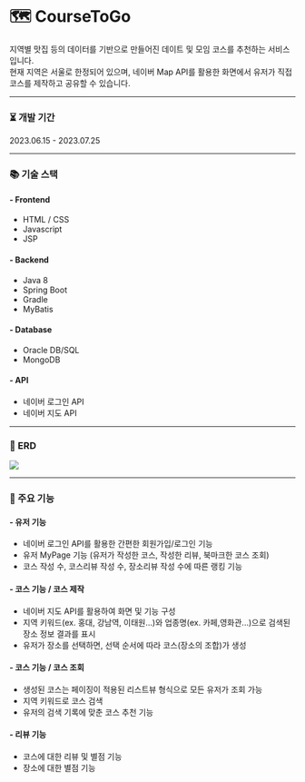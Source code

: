 # 🗺️ CourseToGo
지역별 맛집 등의 데이터를 기반으로 만들어진 데이트 및 모임 코스를 추천하는 서비스입니다.<br>
현재 지역은 서울로 한정되어 있으며, 네이버 Map API를 활용한 화면에서 유저가 직접 코스를 제작하고 공유할 수 있습니다.

- - - 

### ⏳ 개발 기간
2023.06.15 - 2023.07.25
- - -
### 📚 기술 스택
#### - Frontend
- HTML / CSS
- Javascript
- JSP
    
#### - Backend
- Java 8
- Spring Boot
- Gradle
- MyBatis

#### - Database
- Oracle DB/SQL
- MongoDB

#### - API
- 네이버 로그인 API
- 네이버 지도 API
- - -
### 📕 ERD
![](https://i.imgur.com/xIosxUQ.png)
- - -
### 🚀 주요 기능

#### - 유저 기능
- 네이버 로그인 API를 활용한 간편한 회원가입/로그인 기능
- 유저 MyPage 기능 (유저가 작성한 코스, 작성한 리뷰, 북마크한 코스 조회)
- 코스 작성 수, 코스리뷰 작성 수, 장소리뷰 작성 수에 따른 랭킹 기능
  
#### - 코스 기능 / 코스 제작
- 네이버 지도 API를 활용하여 화면 및 기능 구성
- 지역 키워드(ex. 홍대, 강남역, 이태원...)와 업종명(ex. 카페,영화관...)으로 검색된 장소 정보 결과를 표시
- 유저가 장소를 선택하면, 선택 순서에 따라 코스(장소의 조합)가 생성
#### - 코스 기능 / 코스 조회
- 생성된 코스는 페이징이 적용된 리스트뷰 형식으로 모든 유저가 조회 가능
- 지역 키워드로 코스 검색
- 유저의 검색 기록에 맞춘 코스 추천 기능

#### - 리뷰 기능
- 코스에 대한 리뷰 및 별점 기능
- 장소에 대한 별점 기능
